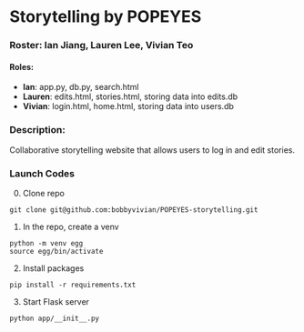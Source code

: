 # Storytelling by POPEYES

### Roster: Ian Jiang, Lauren Lee, Vivian Teo
#### Roles:
* **Ian**: app.py, db.py, search.html
* **Lauren**: edits.html, stories.html, storing data into edits.db
* **Vivian**: login.html, home.html, storing data into users.db

### Description:
Collaborative storytelling website that allows users to log in and edit stories.

### Launch Codes
0. Clone repo

```
git clone git@github.com:bobbyvivian/POPEYES-storytelling.git
```

1. In the repo, create a venv
```
python -m venv egg
source egg/bin/activate
```

2. Install packages
```
pip install -r requirements.txt
```

3. Start Flask server 
```
python app/__init__.py
```
